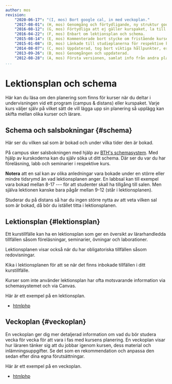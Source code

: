 ```yaml
---
author: mos
revision:
    "2020-06-17": "(I, mos) Bort google cal, in med veckoplan."
    "2017-08-01": (H, mos) Genomgång och förtydligande, ny struktur google kal.
    "2016-08-12": (G, mos) Förtydliga att ej gäller kurspaket, la till gcal.
    "2016-04-22": (F, mos) Enbart om lektionsplan och schema.
    "2015-08-14": (E, mos) Kommenterade bort stycke om fristående kurser.
    "2015-01-08": (D, mos) Länkade till studieplanerna för respektive kurspaket.
    "2014-08-07": (C, mos) Uppdaterad, tog bort viktiga hållpunkter, ersattes av uppdaterade studieplaner samt nya studieplaner för kurspaket.
    "2013-09-26": (B, mos) Genomgången och uppdaterad.
    "2012-08-28": (A, mos) Första versionen, samlat info från andra platser.
...
```

Lektionsplan och schema
==================================

Här kan du läsa om den planering som finns för kurser när du deltar i undervisningen vid ett program (campus & distans) eller kurspaket. Varje kurs väljer själv på vilket sätt de vill lägga upp sin planering så upplägg kan skifta mellan olika kurser och lärare.



Schema och salsbokningar {#schema}
----------------------------

Här ser du vilken sal som är bokad och under vilka tider den är bokad.

På campus sker salsbokningen med hjälp av [BTH's schemasystem](http://schema.bth.se). Med hjälp av kurskoderna kan du själv söka ut ditt schema. Där ser du var du har föreläsning, labb och seminarier i respektive kurs.

**Notera** att en sal kan av olika anledningar vara bokade under en större eller mindre tidsrymd än vad lektionsplanen anger. En labbsal kan till exempel vara bokad mellan 8-17 --- för att studenter skall ha tillgång till salen. Men själva lektionen kanske bara pågår mellan 9-12 (står i lektionsplanen).

Studerar du på distans så har du ingen större nytta av att veta vilken sal som är bokad, då bör du istället titta i lektionsplanen.



Lektionsplan {#lektionsplan}
----------------------------

Ett kurstillfälle kan ha en lektionsplan som ger en översikt av lärarhandledda tillfällen såsom föreläsningar, seminarier, övningar och laborationer.

Lektionsplanen visar också när du har obligatoriska tillfällen såsom redovisningar.

Kika i lektionsplanen för att se när det finns inbokade tillfällen i ditt kurstillfälle.

Kurser som inte använder lektionsplan har ofta motsvarande information via schemasystemet och via Canvas.

Här är ett exempel på en lektionsplan.

* [htmlphp](https://dbwebb.se/kurser/htmlphp/lektionsplan)



Veckoplan {#veckoplan}
----------------------------

En veckoplan ger dig mer detaljerad information om vad du bör studera vecka för vecka för att vara i fas med kursens planering. En veckoplan visar hur läraren tänker sig att du jobbar igenom kursen, dess material och inlämningsuppgifter. Se det som en rekommendation och anpassa den sedan efter dina egna förutsättningar.

Här är ett exempel på en veckoplan.

* [htmlphp](https://dbwebb.se/kurser/htmlphp/veckoplan)
